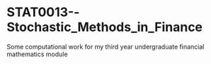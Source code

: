 # STAT0013--Stochastic_Methods_in_Finance
 Some computational work for my third year undergraduate financial mathematics module
